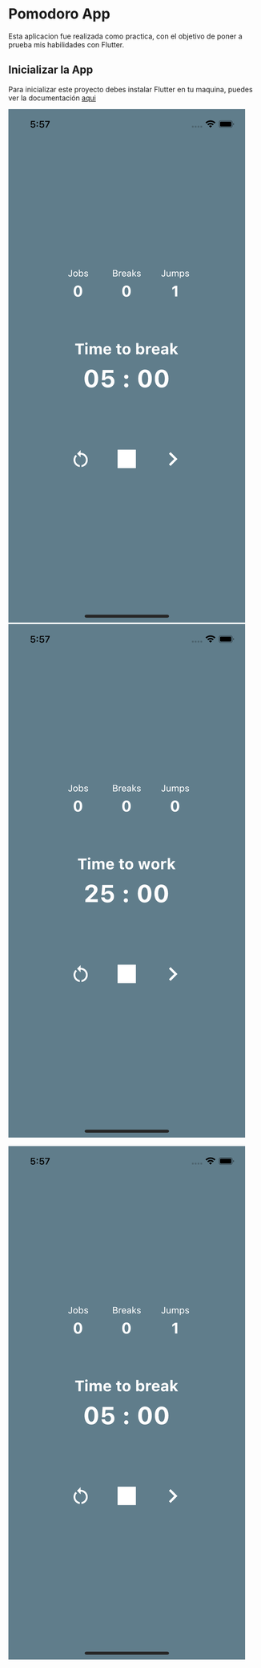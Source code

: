 # Pomodoro App

Esta aplicacion fue realizada como practica, con el objetivo de poner a prueba mis habilidades con Flutter. 

## 	Inicializar la App

Para inicializar este proyecto debes instalar Flutter en tu maquina, puedes ver la documentación [aqui](https://docs.flutter.dev/get-started/install?gclid=Cj0KCQjwpImTBhCmARIsAKr58czTFTvL4vt79qjxh3jTYZQl6vWHs40NIJ6Jdifixs18YxzZgstn9N0aAlaoEALw_wcB&gclsrc=aw.ds)

![Pomodoro App screen 1](./assets/image/scren1.png)
![Pomodoro App screen 2](./assets/image/scren2.png)

![Alt text](assets/image/scren1.png?raw=true "Title")

